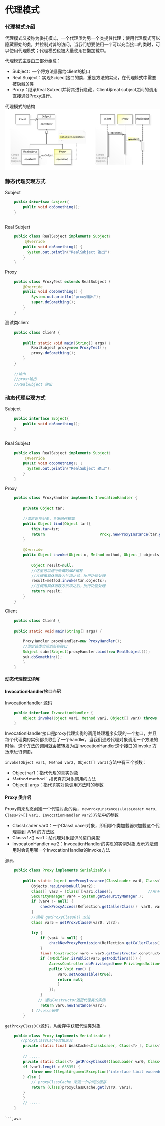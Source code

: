 # 代理模式

### 代理模式介绍

代理模式又被称为委托模式，一个代理类为另一个类提供代理；使用代理模式可以隐藏原始的类，并控制对其的访问，当我们想要使用一个可以充当接口的类时，可以使用代理模式；代理模式也被大量使用在懒加载中。

代理模式主要由三部分组成：
* Subject：一个将方法暴露给client的接口
* Real Subject：实现Subject接口的类，重是方法的实现，在代理模式中需要被隐藏的类
* Proxy：继承Real Subject并将其进行隐藏，Client与real subject之间的调用直接通过Proxy进行。

代理模式的结构
![](/assets/proxy-design-pattern.jpg)


### 静态代理实现方式
Subject
```java
    public interface Subject{
        public void doSomething();
    }
    
```

Real Subject
```java
    public class RealSubject implements Subject{
         @Override
        public void doSomething() {
          System.out.println("RealSubject 输出");
        }
    }
```
Proxy
```java
    public class ProxyTest extends RealSubject {
        @Override
        public void doSomething() {
            System.out.println("proxy输出");
            super.doSomething();
        }
    }
```
测试类client
```java
    public class Client {

        public static void main(String[] args) {
            RealSubject proxy=new ProxyTest();
            proxy.doSomething();
        }
    }
    
    //输出
    //proxy输出
    //RealSubject 输出

```

### 动态代理实现方式
Subject
```java
    public interface Subject{
        public void doSomething();
    }
    
```

Real Subject
```java
    public class RealSubject implements Subject{
         @Override
        public void doSomething() {
          System.out.println("RealSubject 输出");
        }
    }
```
Proxy
```java
    public class ProxyHandler implements InvocationHandler {

        private Object tar;

        //绑定委托对象，并返回代理类
        public Object bind(Object tar){
            this.tar=tar;
            return                         Proxy.newProxyInstance(tar.getClass().getClassLoader(),tar.getClass().getInterfaces(),this);
        }

        @Override
        public Object invoke(Object o, Method method, Object[] objects) throws Throwable {
        
            Object result=null;
            //这里可以进行所谓的AOP编程
            //在调用具体函数方法项之前，执行功能处理
            result=method.invoke(tar,objects);
            //在调用具体函数方法项之后，执行功能处理
            return result;
        }
    }

```

Client
```java
    public class Client {

    public static void main(String[] args) {

        ProxyHandler proxyHandler=new ProxyHandler();
        //绑定该类实现的所有接口
        Subject sub=(Subject)proxyHandler.bind(new RealSubject());
        sub.doSomething();
        }
    }
```

#### 动态代理模式详解

#### InvocationHandler接口介绍
InvocationHandler 源码
```java
    public interface InvocationHandler {
        Object invoke(Object var1, Method var2, Object[] var3) throws     Throwable;
    }
```
InvocationHandler接口是proxy代理实例的调用处理程序实现的一个接口，并且每个代理类的实例都关联到了一个handler，当我们通过代理对象调用一个方法的时候，这个方法的调用就会被转发为由InvocationHandler这个接口的 invoke 方法来进行调用。

`invoke(Object var1, Method var2, Object[] var3)`方法中有三个参数：
* Object var1：指代代理的真实对象
* Method method：指代真实对象调用的方法
* Object[] args：指代真实对象调用方法时的参数



#### Proxy 类介绍

Proxy用来动态创建一个代理对象的类，
`newProxyInstance(ClassLoader var0, Class<?>[] var1, InvocationHandler var2)`方法中的参数

* ClassLoader var0：一个ClassLoader对象，即用哪个类加载器来加载这个代理类到 JVM 的方法区
* Class<?>[] var1：给代理对象提供的接口类型
* InvocationHandler var2：InvocationHandler的实现的实例对象,表示方法调用时会调用哪一个InvocationHandler的invoke方法

源码

```java
    public class Proxy implements Serializable {

        public static Object newProxyInstance(ClassLoader var0, Class<?>[] var1, InvocationHandler var2) throws IllegalArgumentException {
            Objects.requireNonNull(var2);
            Class[] var3 = (Class[])var1.clone();                //用于将传入的Class进行复制       
            SecurityManager var4 = System.getSecurityManager();
            if (var4 != null) {
                checkProxyAccess(Reflection.getCallerClass(), var0, var3);
            }
            //调用 getProxyClass0() 方法
            Class var5 = getProxyClass0(var0, var3);

            try {
                if (var4 != null) {
                    checkNewProxyPermission(Reflection.getCallerClass(), var5);
                }
                final Constructor var6 = var5.getConstructor(constructorParams);  //通过反射类中的Constructor获取构造函数
                if (!Modifier.isPublic(var5.getModifiers())) {
                    AccessController.doPrivileged(new PrivilegedAction<Void>() {
                    public Void run() {
                        var6.setAccessible(true);
                        return null;
                        }
                    });
                }
               // 通过Constructor返回代理类的实例
                return var6.newInstance(var2);
            } //catch省略
        }


```
`getProxyClass0()`源码，从缓存中获取代理类对象

```java
    public class Proxy implements Serializable {
       //proxyClassCache对象定义
        private static final WeakCache<ClassLoader, Class<?>[], Class<?>> proxyClassCache = new WeakCache(new Proxy.KeyFactory(), new Proxy.ProxyClassFactory());
        
        //......
        private static Class<?> getProxyClass0(ClassLoader var0, Class<?>... var1) {
        if (var1.length > 65535) {
            throw new IllegalArgumentException("interface limit exceeded");
        } else {
            // proxyClassCache 来做一个中间的缓存
            return (Class)proxyClassCache.get(var0, var1);
        }
        }
        //......
    }

```java








